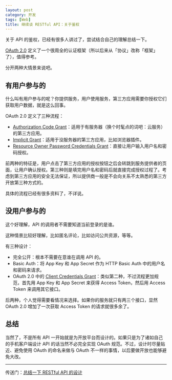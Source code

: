 ```yaml
---
layout: post
category: 开发
tags: [Web]
title: 继续谈 RESTful API：关于鉴权
---
```


关于 API 的鉴权，已经有很多人讲过了，尝试结合自己的理解总结一下。

[OAuth 2.0](http://tools.ietf.org/html/rfc6749) 定义了一个很周全的认证框架（所以后来从「协议」改称「框架」了），值得参考。

分开两种大情景来说吧。

## 有用户参与的

什么叫有用户参与的呢？你提供服务，用户使用服务，第三方应用需要你授权它们获取用户数据，就是这么回事。

OAuth 2.0 定义了三种流程：

* [Authorization Code Grant](http://tools.ietf.org/html/rfc6749#section-4.1)：适用于有服务器（换个时髦点的词吧：云服务）的第三方应用。
* [Implicit Grant](http://tools.ietf.org/html/rfc6749#section-4.2)：适用于没服务器的第三方应用，比如浏览器插件。
* [Resource Owner Password Credentials Grant](http://tools.ietf.org/html/rfc6749#section-4.3)：直接让用户输入用户名和密码授权。

前两种的特征是，用户点击了第三方应用的授权按钮之后会转跳到服务提供者的页面，让用户确认授权。第三种则是填完用户名和密码后就直接完成授权过程了。考虑到第三方应用的安全无法保证，所以提供商一般是不会向关系不太熟悉的第三方开放第三种方式的。

具体的流程已经有很多资料了，不详说。

## 没用户参与的

这个好理解，API 的调用者不需要知道当前登录的是谁。

这种情景比较好理解，比如匿名评论，比如访问公共资源，等等。

有三种设计：

* 完全公开：根本不需要在意谁在调用 API 的。
* Basic Auth：将 App Key 和 App Secret 作为 HTTP Basic Auth 中的用户名和密码来请求。
* OAuth 2.0 中的 [Client Credentials Grant](http://tools.ietf.org/html/rfc6749#section-4.4)：类似第二种，不过流程更加规范，首先用 App Key 和 App Secret 来获得 Access Token，然后用 Access Token 来调用其它接口。

后两种，个人觉得需要看情况来选择。如果你的服务就只有两三个接口，显然 OAuth 2.0 增加了一次获取 Access Token 的请求就很多余了。

## 总结

当然了，不是所有 API 一开始就是为开放平台而设计的。如果只是为了诸如自己的手机客户端设计 API 的话当然不必完全实现 OAuth 规范。不过，设计时尽量贴近、避免使用 OAuth 的命名来做与 OAuth 不一样的事情，以后要做开放也能够避免大改。

----------

传送门：[总结一下 RESTful API 的设计](/2013/2013-06-14/restful-api.html)
